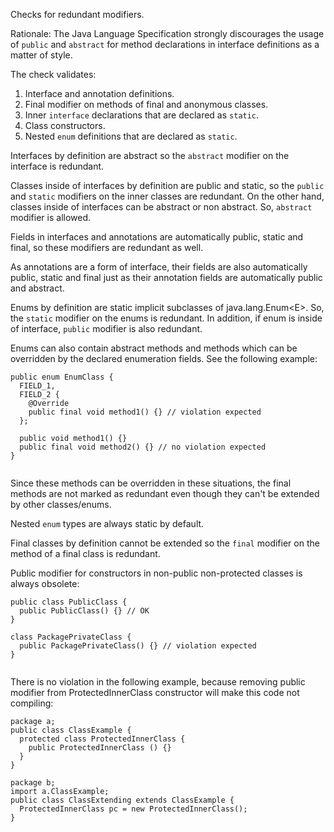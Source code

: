 Checks for redundant modifiers.

Rationale: The Java Language Specification strongly discourages the
usage of `public` and `abstract` for method declarations in interface
definitions as a matter of style.

The check validates:

1.  Interface and annotation definitions.
2.  Final modifier on methods of final and anonymous classes.
3.  Inner `interface` declarations that are declared as `static`.
4.  Class constructors.
5.  Nested `enum` definitions that are declared as `static`.

Interfaces by definition are abstract so the `abstract` modifier on the
interface is redundant.

Classes inside of interfaces by definition are public and static, so the
`public` and `static` modifiers on the inner classes are redundant. On
the other hand, classes inside of interfaces can be abstract or non
abstract. So, `abstract` modifier is allowed.

Fields in interfaces and annotations are automatically public, static
and final, so these modifiers are redundant as well.

As annotations are a form of interface, their fields are also
automatically public, static and final just as their annotation fields
are automatically public and abstract.

Enums by definition are static implicit subclasses of
java.lang.Enum\<E\>. So, the `static` modifier on the enums is
redundant. In addition, if enum is inside of interface, `public`
modifier is also redundant.

Enums can also contain abstract methods and methods which can be
overridden by the declared enumeration fields. See the following
example:

``` 
public enum EnumClass {
  FIELD_1,
  FIELD_2 {
    @Override
    public final void method1() {} // violation expected
  };

  public void method1() {}
  public final void method2() {} // no violation expected
}
        
```

Since these methods can be overridden in these situations, the final
methods are not marked as redundant even though they can't be extended
by other classes/enums.

Nested `enum` types are always static by default.

Final classes by definition cannot be extended so the `final` modifier
on the method of a final class is redundant.

Public modifier for constructors in non-public non-protected classes is
always obsolete:

``` 
public class PublicClass {
  public PublicClass() {} // OK
}

class PackagePrivateClass {
  public PackagePrivateClass() {} // violation expected
}
        
```

There is no violation in the following example, because removing public
modifier from ProtectedInnerClass constructor will make this code not
compiling:

``` 
package a;
public class ClassExample {
  protected class ProtectedInnerClass {
    public ProtectedInnerClass () {}
  }
}

package b;
import a.ClassExample;
public class ClassExtending extends ClassExample {
  ProtectedInnerClass pc = new ProtectedInnerClass();
}
        
```
